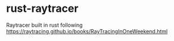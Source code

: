 # rust-raytracer
Raytracer built in rust following https://raytracing.github.io/books/RayTracingInOneWeekend.html

